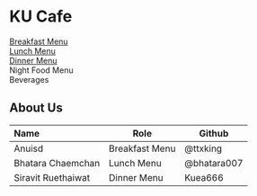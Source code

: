 # KU Cafe

[Breakfast Menu](Menu.md#-breakfast-menu)   
[Lunch Menu](Menu.md#-lunch-menu)  
[Dinner Menu](Menu.md#dinner)  
Night Food Menu  
Beverages  

## About Us

| Name      | Role      | Github   |
|:----------|-----------|----------|
| Anuisd | Breakfast Menu | @ttxking|
| Bhatara Chaemchan | Lunch Menu   | @bhatara007|
| Siravit Ruethaiwat  | Dinner Menu   | Kuea666 |

